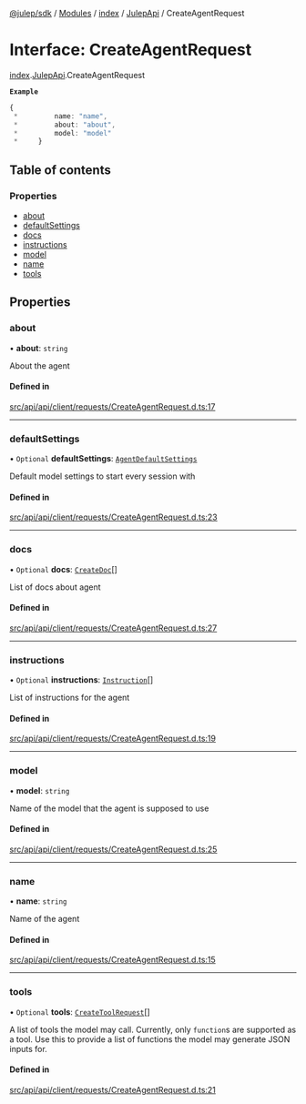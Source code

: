 [@julep/sdk](../README.md) / [Modules](../modules.md) / [index](../modules/index.md) / [JulepApi](../modules/index.JulepApi.md) / CreateAgentRequest

# Interface: CreateAgentRequest

[index](../modules/index.md).[JulepApi](../modules/index.JulepApi.md).CreateAgentRequest

**`Example`**

```ts
{
 *         name: "name",
 *         about: "about",
 *         model: "model"
 *     }
```

## Table of contents

### Properties

- [about](index.JulepApi.CreateAgentRequest.md#about)
- [defaultSettings](index.JulepApi.CreateAgentRequest.md#defaultsettings)
- [docs](index.JulepApi.CreateAgentRequest.md#docs)
- [instructions](index.JulepApi.CreateAgentRequest.md#instructions)
- [model](index.JulepApi.CreateAgentRequest.md#model)
- [name](index.JulepApi.CreateAgentRequest.md#name)
- [tools](index.JulepApi.CreateAgentRequest.md#tools)

## Properties

### about

• **about**: `string`

About the agent

#### Defined in

[src/api/api/client/requests/CreateAgentRequest.d.ts:17](https://github.com/julep-ai/samantha-dev/blob/1a65618/sdks/js/src/api/api/client/requests/CreateAgentRequest.d.ts#L17)

___

### defaultSettings

• `Optional` **defaultSettings**: [`AgentDefaultSettings`](index.JulepApi.AgentDefaultSettings.md)

Default model settings to start every session with

#### Defined in

[src/api/api/client/requests/CreateAgentRequest.d.ts:23](https://github.com/julep-ai/samantha-dev/blob/1a65618/sdks/js/src/api/api/client/requests/CreateAgentRequest.d.ts#L23)

___

### docs

• `Optional` **docs**: [`CreateDoc`](index.JulepApi.CreateDoc.md)[]

List of docs about agent

#### Defined in

[src/api/api/client/requests/CreateAgentRequest.d.ts:27](https://github.com/julep-ai/samantha-dev/blob/1a65618/sdks/js/src/api/api/client/requests/CreateAgentRequest.d.ts#L27)

___

### instructions

• `Optional` **instructions**: [`Instruction`](index.JulepApi.Instruction.md)[]

List of instructions for the agent

#### Defined in

[src/api/api/client/requests/CreateAgentRequest.d.ts:19](https://github.com/julep-ai/samantha-dev/blob/1a65618/sdks/js/src/api/api/client/requests/CreateAgentRequest.d.ts#L19)

___

### model

• **model**: `string`

Name of the model that the agent is supposed to use

#### Defined in

[src/api/api/client/requests/CreateAgentRequest.d.ts:25](https://github.com/julep-ai/samantha-dev/blob/1a65618/sdks/js/src/api/api/client/requests/CreateAgentRequest.d.ts#L25)

___

### name

• **name**: `string`

Name of the agent

#### Defined in

[src/api/api/client/requests/CreateAgentRequest.d.ts:15](https://github.com/julep-ai/samantha-dev/blob/1a65618/sdks/js/src/api/api/client/requests/CreateAgentRequest.d.ts#L15)

___

### tools

• `Optional` **tools**: [`CreateToolRequest`](index.JulepApi.CreateToolRequest.md)[]

A list of tools the model may call. Currently, only `function`s are supported as a tool. Use this to provide a list of functions the model may generate JSON inputs for.

#### Defined in

[src/api/api/client/requests/CreateAgentRequest.d.ts:21](https://github.com/julep-ai/samantha-dev/blob/1a65618/sdks/js/src/api/api/client/requests/CreateAgentRequest.d.ts#L21)
